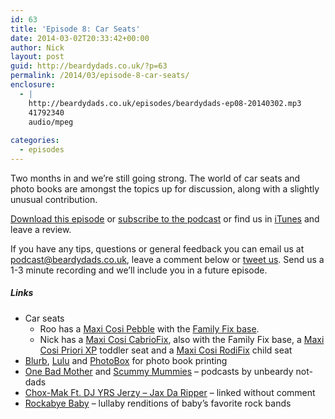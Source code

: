 ```yaml
---
id: 63
title: 'Episode 8: Car Seats'
date: 2014-03-02T20:33:42+00:00
author: Nick
layout: post
guid: http://beardydads.co.uk/?p=63
permalink: /2014/03/episode-8-car-seats/
enclosure:
  - |
    http://beardydads.co.uk/episodes/beardydads-ep08-20140302.mp3
    41792340
    audio/mpeg
    
categories:
  - episodes
---
```

Two months in and we&#8217;re still going strong. The world of car seats and photo books are amongst the topics up for discussion, along with a slightly unusual contribution.

[Download this episode](http://beardydads.co.uk/episodes/beardydads-ep08-20140302.mp3) or [subscribe to the podcast](http://feeds.feedburner.com/BeardyDads) or find us in [iTunes](https://itunes.apple.com/gb/podcast/beardy-dads/id798785734) and leave a review.

If you have any tips, questions or general feedback you can email us at <podcast@beardydads.co.uk>, leave a comment below or [tweet us](http://twitter.com/beardydads). Send us a 1-3 minute recording and we&#8217;ll include you in a future episode.

##### Links

  * Car seats 
      * Roo has a [Maxi Cosi Pebble](http://www.maxi-cosi.com/products/car-seats/infant/pebble/features.aspx) with the [Family Fix base](http://www.maxi-cosi.com/products/car-seats/base-units/familyfix.aspx).
      * Nick has a [Maxi Cosi CabrioFix](http://www.maxi-cosi.com/products/car-seats/infant/cabriofix.aspx), also with the Family Fix base, a [Maxi Cosi Priori XP](http://www.maxi-cosi.com/products/car-seats/toddler/priori-xp.aspx) toddler seat and a [Maxi Cosi RodiFix](http://www.maxi-cosi.com/products/car-seats/child/rodifix.aspx) child seat
  * [Blurb](http://www.blurb.co.uk/), [Lulu](http://www.lulu.com/) and [PhotoBox](http://www.photobox.co.uk/) for photo book printing
  * [One Bad Mother](http://maximumfun.org/shows/one-bad-mother) and [Scummy Mummies](http://www.scummymummies.com/) &#8211; podcasts by unbeardy not-dads
  * [Chox-Mak Ft. DJ YRS Jerzy &#8211; Jax Da Ripper](https://soundcloud.com/iamdjyrsjerzy/chox-mak-ft-dj-yrs-jerzy-jax) &#8211; linked without comment
  * [Rockabye Baby](http://www.rockabyebabymusic.com/) &#8211; lullaby renditions of baby&#8217;s favorite rock bands